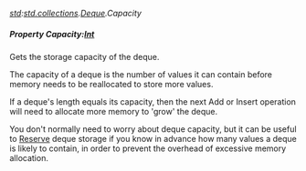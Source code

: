 _[std](../../modules/std/std-module.md):[std.collections](../../modules/std/std-collections.md).[Deque<T>](../../modules/std/std-collections-deque.md).Capacity_
##### Property Capacity:[Int](../../modules/wonkey/wonkey-types-int.md)
Gets the storage capacity of the deque.

The capacity of a deque is the number of values it can contain before memory needs to be reallocated to store more values.

If a deque's length equals its capacity, then the next Add or Insert operation will need to allocate more memory to 'grow' the deque.

You don't normally need to worry about deque capacity, but it can be useful to [Reserve](std-collections-deque-reserve.md) deque storage if you know in advance
how many values a deque is likely to contain, in order to prevent the overhead of excessive memory allocation.
